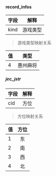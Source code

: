 #### record_infos
| 字段 | 解释 |
| ----  | :-----: |
| kind  | 游戏类型 |

> 游戏类型映射关系  

| 值 | 类型 |
| ----  | :-----: |
| 4  | 惠州麻将 |

##### jec_jstr
| 字段 | 解释 |
| ----  | :-----: |
| cid  | 方位 |

> 方位映射关系  
 
| 值 | 方位 |
| ----  | :-----: |
| 1  | 东 |
| 2  | 南 |
| 3  | 西 |
| 4  | 北 |
